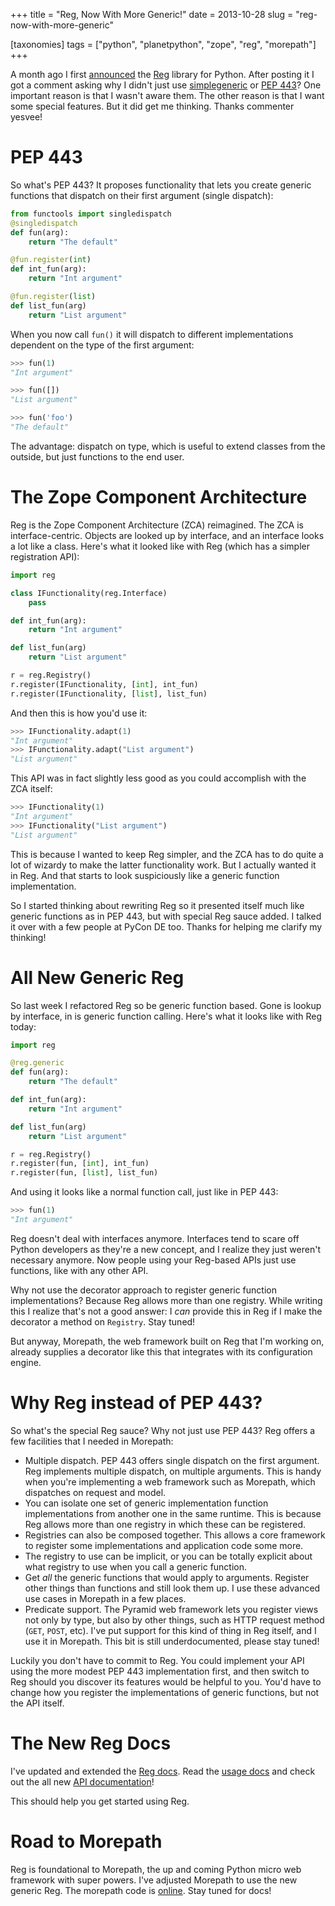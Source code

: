 +++
title = "Reg, Now With More Generic!"
date = 2013-10-28
slug = "reg-now-with-more-generic"

[taxonomies]
tags = ["python", "planetpython", "zope", "reg", "morepath"]
+++

A month ago I first
[announced](http://blog.startifact.com/posts/reg-component-architecture-reimagined.html)
the [Reg](http://reg.readthedocs.org) library for Python. After posting
it I got a comment asking why I didn't just use
[simplegeneric](https://pypi.python.org/pypi/simplegeneric) or [PEP
443](http://www.python.org/dev/peps/pep-0443/?)? One important reason is
that I wasn't aware them. The other reason is that I want some special
features. But it did get me thinking. Thanks commenter yesvee!

# PEP 443

So what's PEP 443? It proposes functionality that lets you create
generic functions that dispatch on their first argument (single
dispatch):

``` python
from functools import singledispatch
@singledispatch
def fun(arg):
    return "The default"

@fun.register(int)
def int_fun(arg):
    return "Int argument"

@fun.register(list)
def list_fun(arg)
    return "List argument"
```

When you now call `fun()` it will dispatch to different implementations
dependent on the type of the first argument:

``` python
>>> fun(1)
"Int argument"

>>> fun([])
"List argument"

>>> fun('foo')
"The default"
```

The advantage: dispatch on type, which is useful to extend classes from
the outside, but just functions to the end user.

# The Zope Component Architecture

Reg is the Zope Component Architecture (ZCA) reimagined. The ZCA is
interface-centric. Objects are looked up by interface, and an interface
looks a lot like a class. Here's what it looked like with Reg (which has
a simpler registration API):

``` python
import reg

class IFunctionality(reg.Interface)
    pass

def int_fun(arg):
    return "Int argument"

def list_fun(arg)
    return "List argument"

r = reg.Registry()
r.register(IFunctionality, [int], int_fun)
r.register(IFunctionality, [list], list_fun)
```

And then this is how you'd use it:

``` python
>>> IFunctionality.adapt(1)
"Int argument"
>>> IFunctionality.adapt("List argument")
"List argument"
```

This API was in fact slightly less good as you could accomplish with the
ZCA itself:

``` python
>>> IFunctionality(1)
"Int argument"
>>> IFunctionality("List argument")
"List argument"
```

This is because I wanted to keep Reg simpler, and the ZCA has to do
quite a lot of wizardy to make the latter functionality work. But I
actually wanted it in Reg. And that starts to look suspiciously like a
generic function implementation.

So I started thinking about rewriting Reg so it presented itself much
like generic functions as in PEP 443, but with special Reg sauce added.
I talked it over with a few people at PyCon DE too. Thanks for helping
me clarify my thinking!

# All New Generic Reg

So last week I refactored Reg so be generic function based. Gone is
lookup by interface, in is generic function calling. Here's what it
looks like with Reg today:

``` python
import reg

@reg.generic
def fun(arg):
    return "The default"

def int_fun(arg):
    return "Int argument"

def list_fun(arg)
    return "List argument"

r = reg.Registry()
r.register(fun, [int], int_fun)
r.register(fun, [list], list_fun)
```

And using it looks like a normal function call, just like in PEP 443:

``` python
>>> fun(1)
"Int argument"
```

Reg doesn't deal with interfaces anymore. Interfaces tend to scare off
Python developers as they're a new concept, and I realize they just
weren't necessary anymore. Now people using your Reg-based APIs just use
functions, like with any other API.

Why not use the decorator approach to register generic function
implementations? Because Reg allows more than one registry. While
writing this I realize that's not a good answer: I *can* provide this in
Reg if I make the decorator a method on `Registry`. Stay tuned!

But anyway, Morepath, the web framework built on Reg that I'm working
on, already supplies a decorator like this that integrates with its
configuration engine.

# Why Reg instead of PEP 443?

So what's the special Reg sauce? Why not just use PEP 443? Reg offers a
few facilities that I needed in Morepath:

- Multiple dispatch. PEP 443 offers single dispatch on the first
  argument. Reg implements multiple dispatch, on multiple arguments.
  This is handy when you're implementing a web framework such as
  Morepath, which dispatches on request and model.
- You can isolate one set of generic implementation function
  implementations from another one in the same runtime. This is because
  Reg allows more than one registry in which these can be registered.
- Registries can also be composed together. This allows a core framework
  to register some implementations and application code some more.
- The registry to use can be implicit, or you can be totally explicit
  about what registry to use when you call a generic function.
- Get *all* the generic functions that would apply to arguments.
  Register other things than functions and still look them up. I use
  these advanced use cases in Morepath in a few places.
- Predicate support. The Pyramid web framework lets you register views
  not only by type, but also by other things, such as HTTP request
  method (`GET`, `POST`, etc). I've put support for this kind of thing
  in Reg itself, and I use it in Morepath. This bit is still
  underdocumented, please stay tuned!

Luckily you don't have to commit to Reg. You could implement your API
using the more modest PEP 443 implementation first, and then switch to
Reg should you discover its features would be helpful to you. You'd have
to change how you register the implementations of generic functions, but
not the API itself.

# The New Reg Docs

I've updated and extended the [Reg docs](http://reg.readthedocs.org/).
Read the [usage docs](http://reg.readthedocs.org/en/latest/usage.html)
and check out the all new [API
documentation](http://reg.readthedocs.org/en/latest/api.html)!

This should help you get started using Reg.

# Road to Morepath

Reg is foundational to Morepath, the up and coming Python micro web
framework with super powers. I've adjusted Morepath to use the new
generic Reg. The morepath code is
[online](https://github.com/morepath/morepath). Stay tuned for docs!
